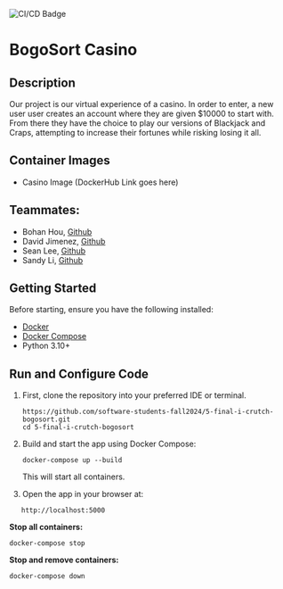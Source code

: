 ![CI/CD Badge](https://github.com/software-students-fall2024/5-final-i-crutch-bogosort/actions/workflows/cicd.yaml/badge.svg)

# BogoSort Casino

## Description

Our project is our virtual experience of a casino. In order to enter, a new user user creates an account where they are given $10000 to start with. From there they have the choice to play our versions of Blackjack and Craps, attempting to increase their fortunes while risking losing it all.

## Container Images

- Casino Image (DockerHub Link goes here)

## Teammates:

- Bohan Hou, [Github](https://github.com/bowohan)
- David Jimenez, [Github](https://github.com/drj8812)
- Sean Lee, [Github](https://github.com/jseanlee)
- Sandy Li, [Github](https://github.com/vernairesl)

## Getting Started
Before starting, ensure you have the following installed:
- [Docker](https://www.docker.com/products/docker-desktop/)
- [Docker Compose](https://docs.docker.com/compose/install/)
- Python 3.10+

## Run and Configure Code
   
1. First, clone the repository into your preferred IDE or terminal.
   ```
   https://github.com/software-students-fall2024/5-final-i-crutch-bogosort.git
   cd 5-final-i-crutch-bogosort
   ```
   
2. Build and start the app using Docker Compose:
   ```
   docker-compose up --build
   ```
   This will start all containers.
3. Open the app in your browser at:
```
   http://localhost:5000
   ```
**Stop all containers:**
 ```
docker-compose stop
```
**Stop and remove containers:**
 ```
docker-compose down
```
